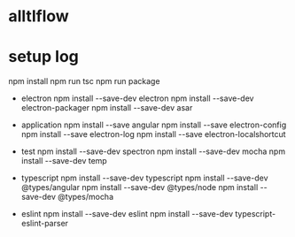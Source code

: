 # alltlflow

# setup log
npm install
npm run tsc
npm run package



- electron
npm install --save-dev electron
npm install --save-dev electron-packager
npm install --save-dev asar

- application
npm install --save angular
npm install --save electron-config
npm install --save electron-log
npm install --save electron-localshortcut

- test
npm install --save-dev spectron
npm install --save-dev mocha
npm install --save-dev temp

- typescript
npm install --save-dev typescript
npm install --save-dev @types/angular
npm install --save-dev @types/node
npm install --save-dev @types/mocha

- eslint
npm install --save-dev eslint
npm install --save-dev typescript-eslint-parser




